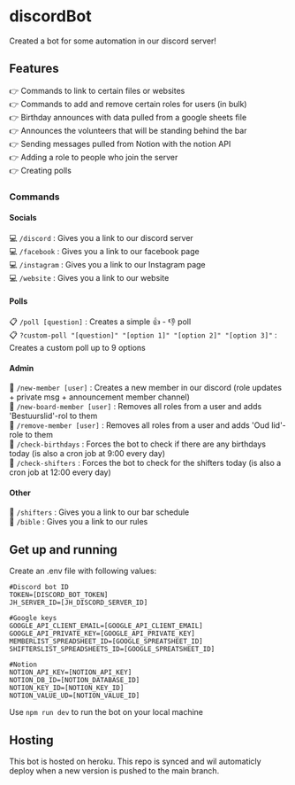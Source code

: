 # discordBot
Created a bot for some automation in our discord server!

## Features
👉 Commands to link to certain files or websites <br>
👉 Commands to add and remove certain roles for users (in bulk)<br>
👉 Birthday announces with data pulled from a google sheets file <br>
👉 Announces the volunteers that will be standing behind the bar <br>
👉 Sending messages pulled from Notion with the notion API <br>
👉 Adding a role to people who join the server <br>
👉 Creating polls

### Commands
#### Socials
💻 `/discord` : Gives you a link to our discord server <br>
💻 `/facebook` : Gives you a link to our facebook page <br>
💻 `/instagram` : Gives you a link to our Instagram page <br>
💻 `/website` : Gives you a link to our website

#### Polls
📋 `/poll [question]` : Creates a simple  👍 - 👎 poll <br>
📋 `?custom-poll "[question]" "[option 1]" "[option 2]" "[option 3]"` : Creates a custom poll up to 9 options <br>

#### Admin
👋️ `/new-member [user]` : Creates a new member in our discord (role updates + private msg + announcement member channel) <br>
👋️ `/new-board-member [user]` : Removes all roles from a user and adds 'Bestuurslid'-rol to them <br>
️👋️ `/remove-member [user]` : Removes all roles from a user and adds 'Oud lid'-role to them <br>
👋️ `/check-birthdays` : Forces the bot to check if there are any birthdays today (is also a cron job at 9:00 every day) <br>
👋️ `/check-shifters` : Forces the bot to check for the shifters today (is also a cron job at 12:00 every day)

#### Other
🍻 `/shifters` : Gives you a link to our bar schedule <br>
📖 `/bible` : Gives you a link to our rules

## Get up and running
Create an .env file with following values:
```
#Discord bot ID
TOKEN=[DISCORD_BOT_TOKEN]
JH_SERVER_ID=[JH_DISCORD_SERVER_ID]

#Google keys
GOOGLE_API_CLIENT_EMAIL=[GOOGLE_API_CLIENT_EMAIL]
GOOGLE_API_PRIVATE_KEY=[GOOGLE_API_PRIVATE_KEY]
MEMBERLIST_SPREADSHEET_ID=[GOOGLE_SPREATSHEET_ID]
SHIFTERSLIST_SPREADSHEETS_ID=[GOOGLE_SPREATSHEET_ID]

#Notion
NOTION_API_KEY=[NOTION_API_KEY]
NOTION_DB_ID=[NOTION_DATABASE_ID]
NOTION_KEY_ID=[NOTION_KEY_ID]
NOTION_VALUE_UD=[NOTION_VALUE_ID]
```

Use `npm run dev` to run the bot on your local machine

## Hosting
This bot is hosted on heroku. This repo is synced and wil automaticly deploy when a new version is pushed to the main branch.